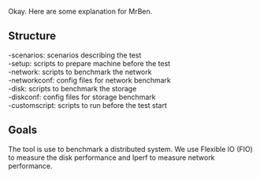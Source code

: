 Okay. Here are some explanation for MrBen. <br>

<h2>Structure </h2>
-scenarios: scenarios describing the test <br>
-setup: scripts to prepare machine before the test <br>
-network: scripts to benchmark the network <br>
-networkconf: config files for network benchmark <br>
-disk: scripts to benchmark the storage <br>
-diskconf: config files for storage benchmark <br>
-customscript: scripts to run before the test start <br>

<h2>Goals </h2>
The tool is use to benchmark a distributed system. We use Flexible IO (FIO) to measure the disk performance and Iperf to measure network performance. <br>
